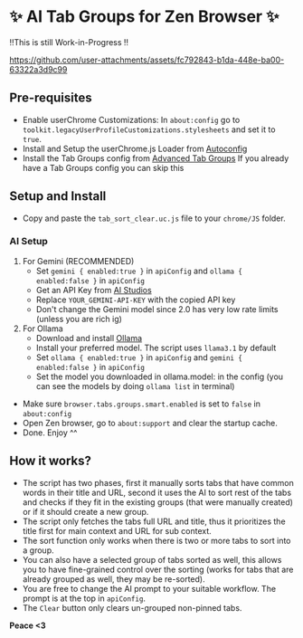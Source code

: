 # ✨ AI Tab Groups for Zen Browser ✨
‼️This is still Work-in-Progress ‼️

https://github.com/user-attachments/assets/fc792843-b1da-448e-ba00-63322a3d9c99

## Pre-requisites
- Enable userChrome Customizations:
    In `about:config` go to `toolkit.legacyUserProfileCustomizations.stylesheets` and set it to `true`.
- Install and Setup the userChrome.js Loader from [Autoconfig](https://github.com/MrOtherGuy/fx-autoconfig/tree/master)
- Install the Tab Groups config from [Advanced Tab Groups](https://github.com/Anoms12/Advanced-Tab-Groups)
    If you already have a Tab Groups config you can skip this
  
## Setup and Install
- Copy and paste the `tab_sort_clear.uc.js` file to your `chrome/JS` folder.
### AI Setup
1. For Gemini (RECOMMENDED)
    - Set `gemini { enabled:true }` in `apiConfig` and `ollama { enabled:false }` in `apiConfig`
    - Get an API Key from [AI Studios](https://aistudio.google.com)
    - Replace `YOUR_GEMINI-API-KEY` with the copied API key
    - Don't change the Gemini model since 2.0 has very low rate limits (unless you are rich ig)
2. For Ollama
    - Download and install [Ollama](https://ollama.com/)
    - Install your preferred model. The script uses `llama3.1` by default
    - Set `ollama { enabled:true }` in `apiConfig` and `gemini { enabled:false }` in `apiConfig`
    - Set the model you downloaded in ollama.model: in the config (you can see the models by doing `ollama list` in terminal)
- Make sure `browser.tabs.groups.smart.enabled` is set to `false` in `about:config`
- Open Zen browser, go to `about:support` and clear the startup cache.
- Done. Enjoy ^^

## How it works?
- The script has two phases, first it manually sorts tabs that have common words in their title and URL, second it uses the AI to sort rest of the tabs and checks if they fit in the existing groups (that were manually created) or if it should create a new group.
- The script only fetches the tabs full URL and title, thus it prioritizes the title first for main context and URL for sub context.
- The sort function only works when there is two or more tabs to sort into a group.
- You can also have a selected group of tabs sorted as well, this allows you to have fine-grained control over the sorting (works for tabs that are already grouped as well, they may be re-sorted).
- You are free to change the AI prompt to your suitable workflow. The prompt is at the top in `apiConfig`.
- The `Clear` button only clears un-grouped non-pinned tabs.

**Peace <3**

